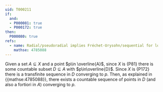 ```yaml
---
uid: T000211
if:
  and:
  - P000081: true
  - P000172: true
then:
  P000080: true
refs:
  - name: Radial/pseudoradial implies Fréchet-Urysohn/sequential for locally countable spaces
    mathse: 4785088
---
```


Given a set $A\subseteq X$ and a point $p\in \overline{A}$, since $X$ is {P81} there is some countable subset $D\subseteq A$ with $p\in\overline{D}$. Since $X$ is {P172} there is a transfinite sequence in $D$ converging to $p$.  Then, as explained in {{mathse:4785088}}, there exists a countable sequence of points in $D$ (and also a fortiori in $A$) converging to $p$.
